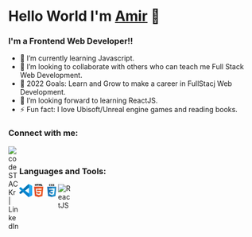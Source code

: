 

# Hello World I'm [Amir][website] 👋

### I'm a Frontend Web Developer!!

- 🌱 I’m currently learning Javascript.
- 👯 I’m looking to collaborate with others who can teach me Full Stack Web Development.
- 🥅 2022 Goals: Learn and Grow to make a career in FullStacj Web Development.
- 🤔 I’m looking forward to learning ReactJS.
- ⚡ Fun fact: I love Ubisoft/Unreal engine games and reading books.


### Connect with me:

[<img align="left" alt="codeSTACKr | LinkedIn" width="22px" src="https://cdn.jsdelivr.net/npm/simple-icons@v3/icons/linkedin.svg" />][linkedin]

<br />


### Languages and Tools:

<img align="left" alt="Visual Studio Code" width="26px" src="https://raw.githubusercontent.com/github/explore/80688e429a7d4ef2fca1e82350fe8e3517d3494d/topics/visual-studio-code/visual-studio-code.png" />
<img align="left" alt="HTML5" width="26px" src="https://raw.githubusercontent.com/github/explore/80688e429a7d4ef2fca1e82350fe8e3517d3494d/topics/html/html.png" />
<img align="left" alt="CSS3" width="26px" src="https://raw.githubusercontent.com/github/explore/80688e429a7d4ef2fca1e82350fe8e3517d3494d/topics/css/css.png" />
<img align="left" alt="ReactJS" width="26px" src="[https://raw.githubusercontent.com/github/explore/80688e429a7d4ef2fca1e82350fe8e3517d3494d/topics/reactjs/reactjs.png]"/>

<br />

[website]: https://amirshaikh.netlify.app/
[linkedin]: https://www.linkedin.com/in/amir-shaikh-925224189/
